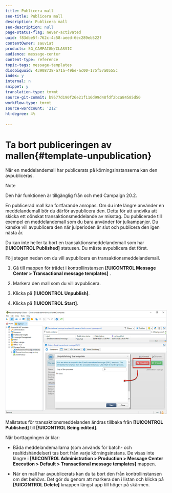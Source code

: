 ```yaml
---
title: Publicera mall
seo-title: Publicera mall
description: Publicera mall
seo-description: null
page-status-flag: never-activated
uuid: f83dbe5f-762c-4c58-aeed-6ec289eb522f
contentOwner: sauviat
products: SG_CAMPAIGN/CLASSIC
audience: message-center
content-type: reference
topic-tags: message-templates
discoiquuid: 43908738-a71a-49be-ac00-175f57a0555c
index: y
internal: n
snippet: y
translation-type: tm+mt
source-git-commit: b9577d190f26e21f116d99d48fdf2bca84585d50
workflow-type: tm+mt
source-wordcount: '212'
ht-degree: 4%

---
```



# Ta bort publiceringen av mallen{#template-unpublication}

När en meddelandemall har publicerats på körningsinstanserna kan den avpubliceras.

>[!NOTE]
>
>Den här funktionen är tillgänglig från och med Campaign 20.2.

En publicerad mall kan fortfarande anropas. Om du inte längre använder en meddelandemall bör du därför avpublicera den. Detta för att undvika att skicka ett oönskat transaktionsmeddelande av misstag. Du publicerade till exempel en meddelandemall som du bara använder för julkampanjer. Du kanske vill avpublicera den när julperioden är slut och publicera den igen nästa år.

Du kan inte heller ta bort en transaktionsmeddelandemall som har **[!UICONTROL Published]** statusen. Du måste avpublicera det först.

Följ stegen nedan om du vill avpublicera en transaktionsmeddelandemall.

1. Gå till mappen för trädet i kontrollinstansen **[!UICONTROL Message Center > Transactional message templates]** .
1. Markera den mall som du vill avpublicera.
1. Klicka på **[!UICONTROL Unpublish]**.

   <!--1. Fill in the **[!UICONTROL Log of the process]** field.-->

1. Klicka på **[!UICONTROL Start]**.

![](assets/message-center-unpublish.png)

Mallstatus för transaktionsmeddelanden ändras tillbaka från **[!UICONTROL Published]** till **[!UICONTROL Being edited]**.

När borttagningen är klar:

* Båda meddelandemallarna (som används för batch- och realtidshändelser) tas bort från varje körningsinstans. De visas inte längre i **[!UICONTROL Administration > Production > Message Center Execution > Default > Transactional message templates]** mappen.

* När en mall har avpublicerats kan du ta bort den från kontrollinstansen om det behövs. Det gör du genom att markera den i listan och klicka på **[!UICONTROL Delete]** knappen längst upp till höger på skärmen.